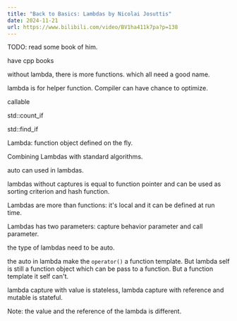 ```yaml
---
title: "Back to Basics: Lambdas by Nicolai Josuttis"
date: 2024-11-21
url: https://www.bilibili.com/video/BV1ha411k7pa?p=138
---
```


TODO: read some book of him.

have cpp books

without lambda, there is more functions. which all need a good name.

lambda is for helper function. Compiler can have chance to optimize.

callable

std::count_if

std::find_if

Lambda: function object defined on the fly.

Combining Lambdas with standard algorithms.

auto can used in lambdas.

lambdas without captures is equal to function pointer and can be used as sorting criterion and hash function.

Lambdas are more than functions: it's local and it can be defined at run time.

Lambdas has two parameters: capture behavior parameter and call parameter.

the type of lambdas need to be auto.

the auto in lambda make the `operator()` a function template. But lambda self is still a function object which can be pass to a function. But a function template it self can't.

lambda capture with value is stateless, lambda capture with reference and mutable is stateful.

Note: the value and the reference of the lambda is different.
